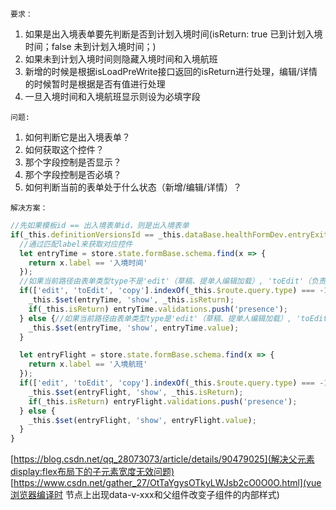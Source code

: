 `要求：`
1. 如果是出入境表单要先判断是否到计划入境时间(isReturn: true 已到计划入境时间；false 未到计划入境时间；)
2. 如果未到计划入境时间则隐藏入境时间和入境航班
3. 新增的时候是根据isLoadPreWrite接口返回的isReturn进行处理，编辑/详情的时候暂时是根据是否有值进行处理
4. 一旦入境时间和入境航班显示则设为必填字段

`问题:`
1. 如何判断它是出入境表单？
2. 如何获取这个控件？
2. 那个字段控制是否显示？
3. 那个字段控制是否必填？
4. 如何判断当前的表单处于什么状态（新增/编辑/详情）？

`解决方案：`
```javascript
//先如果模板id == 出入境表单id，则是出入境表单
if(_this.definitionVersionsId == _this.dataBase.healthFormDev.entryExitReport) {
  //通过匹配label来获取对应控件
  let entryTime = store.state.formBase.schema.find(x => {
    return x.label == '入境时间'
  });
  //如果当前路径由表单类型type不是'edit'（草稿、提单人编辑加载）, 'toEdit'（负责人编辑）, 'copy'（复制表单入口）中的其中一种，也就是新增表单，根据isReturn决定是否显示show(true/显示；false/隐藏)，也根据isReturn决定是否必填validations（''/非必填；"presence"/必填）
  if(['edit', 'toEdit', 'copy'].indexOf(_this.$route.query.type) === -1) {
    _this.$set(entryTime, 'show', _this.isReturn);
    if(_this.isReturn) entryTime.validations.push('presence');
  } else {//如果当前路径由表单类型type是'edit'（草稿、提单人编辑加载）, 'toEdit'（负责人编辑）, 'copy'（复制表单入口）中的其中一种，根据entryTime是否有值决定是否显示show(true/显示；false/隐藏)
    _this.$set(entryTime, 'show', entryTime.value);
  }

  let entryFlight = store.state.formBase.schema.find(x => {
    return x.label == '入境航班'
  });
  if(['edit', 'toEdit', 'copy'].indexOf(_this.$route.query.type) === -1) {
    _this.$set(entryFlight, 'show', _this.isReturn);
    if(_this.isReturn) entryFlight.validations.push('presence');
  } else {
    _this.$set(entryFlight, 'show', entryFlight.value);
  }
}
```

[https://blog.csdn.net/qq_28073073/article/details/90479025](解决父元素display:flex布局下的子元素宽度无效问题)
[https://www.csdn.net/gather_27/OtTaYgysOTkyLWJsb2cO0O0O.html](vue浏览器编译时 节点上出现data-v-xxx和父组件改变子组件的内部样式)